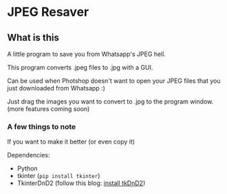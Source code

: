 # JPEG Resaver

## What is this
A little program to save you from Whatsapp's JPEG hell.

This program converts .jpeg files to .jpg with a GUI.

Can be used when Photshop doesn't want to open your JPEG files that you just downloaded from Whatsapp :)

Just drag the images you want to convert to .jpg to the program window.
(more features coming soon)
### A few things to note
If you want to make it better (or even copy it) 

Dependencies:
 - Python
 - tkinter (```pip install tkinter```)
 - TkinterDnD2 (follow this blog: [install tkDnD2](https://pythonguides.com/python-tkinter-drag-and-drop/))

